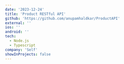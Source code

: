 ```yaml
---
date: '2023-12-24'
title: 'Product RESTful API'
github: 'https://github.com/anupamhaldkar/ProductAPI'
external: ''
ios: ''
android: ''
tech:
  - Node.js
  - Typescript
company: 'Self'
showInProjects: false
---
```

